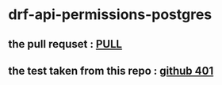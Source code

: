 # drf-api-permissions-postgres
## the pull requset : [PULL](https://github.com/shahd1995913/drf-api-permissions-postgres/pull/1)
## the test taken from this repo : [github 401 ](https://github.com/LTUC/amman-python-401d6/blob/main/class-32/demo/blogapi-permissions/posts/tests.py)
